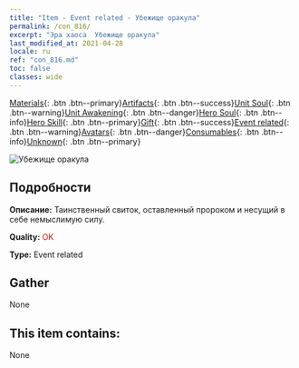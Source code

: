 ```yaml
---
title: "Item - Event related - Убежище оракула"
permalink: /con_816/
excerpt: "Эра хаоса  Убежище оракула"
last_modified_at: 2021-04-28
locale: ru
ref: "con_816.md"
toc: false
classes: wide
---
```

 [Materials](/ItemsRU/){: .btn .btn--primary}[Artifacts](/ItemsRU/Artifacts/){: .btn .btn--success}[Unit Soul](/ItemsRU/UnitSoul/){: .btn .btn--warning}[Unit Awakening](/ItemsRU/UnitAwakening/){: .btn .btn--danger}[Hero Soul](/ItemsRU/HeroSoul/){: .btn .btn--info}[Hero Skill](/ItemsRU/HeroSkill/){: .btn .btn--primary}[Gift](/ItemsRU/Gift/){: .btn .btn--success}[Event related](/ItemsRU/Events/){: .btn .btn--warning}[Avatars](/ItemsRU/Avatars/){: .btn .btn--danger}[Consumables](/ItemsRU/Consumables/){: .btn .btn--info}[Unknown](/ItemsRU/Unknown/){: .btn .btn--primary}

 ![Убежище оракула](/images/t/i_3074.png)

## Подробности
 **Описание:** Таинственный свиток, оставленный пророком и несущий в себе немыслимую силу.

 **Quality:** <span style="color: #FF0000">OK</span>

 **Type:** Event related

## Gather

  None

## This item contains:

  None

